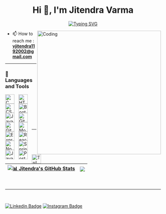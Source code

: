 <h1 align="center">Hi 👋, I'm Jitendra Varma</h1>
<p align="center">
<a href="https://git.io/typing-svg"><img src="https://readme-typing-svg.demolab.com?font=Times+New+Roman&duration=4000&pause=800&center=true&vCenter=true&random=false&width=435&lines=Passionate+about+Full+Stack+Web+Development;Interested+in+Java+Development;Always+learning+new+things" alt="Typing SVG" /></a>
</p>
<img align="right" alt="Coding" width="400" src="https://media.giphy.com/media/SWoSkN6DxTszqIKEqv/giphy.gif">

- 📫 How to reach me : **vjitendra1192002@gmail.com**


---

### 🧰 Languages and Tools
<p align="left">
    <!-- C -->
<img align="left" alt="C" width="30px" style="padding-right:10px;" src="https://cdn.jsdelivr.net/gh/devicons/devicon/icons/c/c-original.svg"/>
<!-- HTML -->
<img align="left" alt="HTML5" width="30px" style="padding-right:10px;" src="https://cdn.jsdelivr.net/gh/devicons/devicon/icons/html5/html5-original-wordmark.svg"/>
<!-- CSS -->
<img align="left" alt="CSS3" width="30px" style="padding-right:10px;" src="https://cdn.jsdelivr.net/gh/devicons/devicon/icons/css3/css3-original-wordmark.svg"/>
<!-- Bootstrap -->
<img align="left" alt="Bootstrap" width="30px" style="padding-right:10px;" src="https://cdn.jsdelivr.net/gh/devicons/devicon/icons/bootstrap/bootstrap-original-wordmark.svg"/>
<!-- JavaScript -->
<img align="left" alt="JavaScript" width="30px" style="padding-right:10px;" src="https://cdn.jsdelivr.net/gh/devicons/devicon/icons/javascript/javascript-original.svg" /> 
<!-- Git -->
<img align="left" alt="Git" width="30px" style="padding-right:10px;" src="https://cdn.jsdelivr.net/gh/devicons/devicon/icons/git/git-original.svg" />
<!-- GitHub -->
<img align="left" alt="GitHub" width="30px" style="padding-right:10px;" src="https://cdn.jsdelivr.net/gh/devicons/devicon/icons/github/github-original.svg" />
<!-- MongoDB -->
<img align="left" alt="MongoDB" width="30px" style="padding-right:10px;" src="https://cdn.jsdelivr.net/gh/devicons/devicon/icons/mongodb/mongodb-original-wordmark.svg" />
<!-- Express.js -->
<br/>
<br/>
<img align="left" alt="Express.js" width="30px" style="padding-right:10px;" src="https://cdn.jsdelivr.net/gh/devicons/devicon/icons/express/express-original-wordmark.svg" />
<!-- React -->
<img align="left" alt="React" width="30px" style="padding-right:10px;" src="https://cdn.jsdelivr.net/gh/devicons/devicon/icons/react/react-original-wordmark.svg" />
<!-- Node.js -->
<img align="left" alt="Node.js" width="30px" style="padding-right:10px;" src="https://cdn.jsdelivr.net/gh/devicons/devicon/icons/nodejs/nodejs-original-wordmark.svg" />
<!-- Spring Boot -->
<img align="left" alt="Spring Boot" width="30px" style="padding-right:10px;" src="https://cdn.jsdelivr.net/gh/devicons/devicon/icons/spring/spring-original-wordmark.svg" />
<!-- Java -->
<img align="left" alt="Java" width="30px" style="padding-right:10px;" src="https://cdn.jsdelivr.net/gh/devicons/devicon/icons/java/java-original-wordmark.svg" />
<!-- Postman -->
<img align="left" alt="Postman" width="30px" style="padding-right:10px;" src="https://www.vectorlogo.zone/logos/getpostman/getpostman-icon.svg" />
<!-- Tailwind CSS -->
<img align="left" alt="Tailwind CSS" width="30px" style="padding-right:10px;" src="https://www.vectorlogo.zone/logos/tailwindcss/tailwindcss-icon.svg" />
<br />
<br />

</p>

<br />

---

<br /> 


| <a href="https://github.com/jitendravarma11"><img align="center" src="https://github-readme-stats.vercel.app/api?username=jitendravarma11&show_icons=true&include_all_commits=true&theme=swift&hide_border=true" alt=" 📊 Jitendra's GitHub Stats" /></a> | <a href="https://github.com/jitendravarma11"><img align="center" src="https://github-readme-stats.vercel.app/api/top-langs/?username=jitendravarma11&layout=compact&theme=swift&hide_border=true" /></a> |
| ------------- | ------------- |

<br/>

---

<br /> 

[![Linkedin Badge](https://img.shields.io/badge/-jitendravarma11-blue?style=flat-square&logo=Linkedin&logoColor=white&link=https://www.linkedin.com/in/jitendravarma11/)](https://www.linkedin.com/in/jitendravarma11) [![Instagram Badge](https://img.shields.io/badge/-@_jitendraverma_-D7008A?style=flat-square&labelColor=D7008A&logo=Instagram&logoColor=white&link=https://www.instagram.com/_jitendraverma_/)](https://www.instagram.com/_jitendraverma_/)
